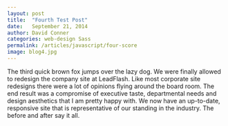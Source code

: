 ```yaml
---
layout: post
title:  "Fourth Test Post"
date:   September 21, 2014
author: David Conner
categories: web-design Sass
permalink: /articles/javascript/four-score
image: blog4.jpg
---
```




The third quick brown fox jumps over the lazy dog. We were finally allowed to redesign the company site at LeadFlash. Like most corporate site redesigns there were a lot of opinions flying around the board room. The end result was a compromise of executive taste, departmental needs and design aesthetics that I am pretty happy with. We now have an up-to-date, responsive site that is representative of our standing in the industry. The before and after say it all.